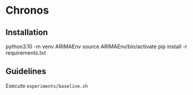 # Chronos

## Installation
python3.10 -m venv ARIMAEnv
source ARIMAEnv/bin/activate
pip install -r requirements.txt

## Guidelines
Execute `experiments/baseline.sh`